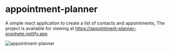 # appointment-planner
A simple react application to create a list of contacts and appointments, The project is available for viewing at https://appointment-planner-prophete.netlify.app

![appointment-planner](https://user-images.githubusercontent.com/32998797/186052204-16502e1b-9b37-4918-b68b-bcc6162cd09d.png)
